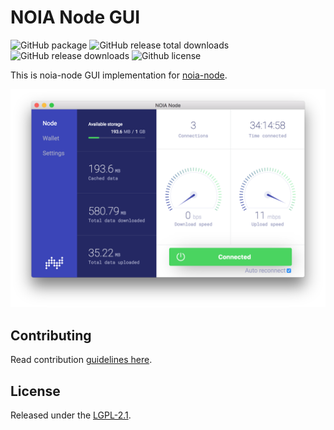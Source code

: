 # NOIA Node GUI

![GitHub package](https://img.shields.io/github/package-json/v/noia-network/noia-node-gui.svg?style=flat-square)
![GitHub release total downloads](https://img.shields.io/github/downloads/noia-network/noia-node-gui/total.svg?style=flat-square)
![GitHub release downloads](https://img.shields.io/github/downloads/noia-network/noia-node-gui/latest/total.svg?style=flat-square)
![Github license](https://img.shields.io/github/license/noia-network/noia-node-gui.svg?style=flat-square)

This is noia-node GUI implementation for [noia-node](https://github.com/noia-network/noia-node).

![Screenshot](assets/screenshot.png)

## Contributing

Read contribution [guidelines here](CONTRIBUTING.md).

## License

Released under the [LGPL-2.1](LICENSE).

